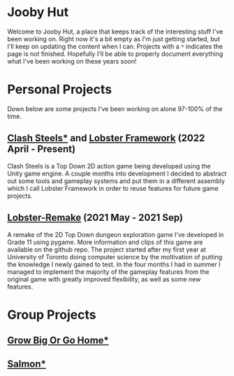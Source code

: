 # Jooby Hut
Welcome to Jooby Hut, a place that keeps track of the interesting stuff I've been working on. Right now it's a bit empty as I'm just getting started, but I'll keep on updating the content when I can. Projects with a `*` indicates the page is not finished. Hopefully I'll be able to properly document everything what I've been working on these years soon!

# Personal Projects
Down below are some projects I've been working on alone 97-100% of the time. 
## [Clash Steels*](ClashSteels.md) and [Lobster Framework](https://dicespinner.github.io/LobsterFramework/) (2022 April - Present)

Clash Steels is a Top Down 2D action game being developed using the Unity game engine. A couple months into development I decided to abstract out some tools and gameplay systems and put them in a different assembly which I call Lobster Framework in order to reuse features for future game projects.

## [Lobster-Remake](LobsterRemake.md) (2021 May - 2021 Sep)
A remake of the 2D Top Down dungeon exploration game I've developed in Grade 11 using pygame. More information and clips of this game are available on the github repo. The project started after my first year at University of Toronto doing computer science by the moltivation of putting the knowledge I newly gained to test. In the four months I had in summer I managed to implement the majority of the gameplay features from the original game with greatly improved flexibility, as well as some new features. 

# Group Projects

## [Grow Big Or Go Home*](https://leyza.itch.io/grow-big-or-go-home)
## [Salmon*](Salmon.md)